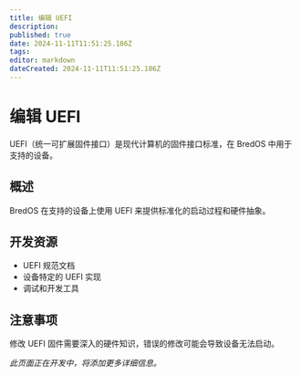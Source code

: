 ```yaml
---
title: 编辑 UEFI
description:
published: true
date: 2024-11-11T11:51:25.186Z
tags:
editor: markdown
dateCreated: 2024-11-11T11:51:25.186Z
---
```


# 编辑 UEFI

UEFI（统一可扩展固件接口）是现代计算机的固件接口标准，在 BredOS 中用于支持的设备。

## 概述

BredOS 在支持的设备上使用 UEFI 来提供标准化的启动过程和硬件抽象。

## 开发资源

- UEFI 规范文档
- 设备特定的 UEFI 实现
- 调试和开发工具

## 注意事项

修改 UEFI 固件需要深入的硬件知识，错误的修改可能会导致设备无法启动。

*此页面正在开发中，将添加更多详细信息。*